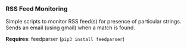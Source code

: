 ### RSS Feed Monitoring

Simple scripts to monitor RSS feed(s) for presence of particular strings.
Sends an email (using gmail) when a match is found.

__Requires__: feedparser (`pip3 install feedparser`)


